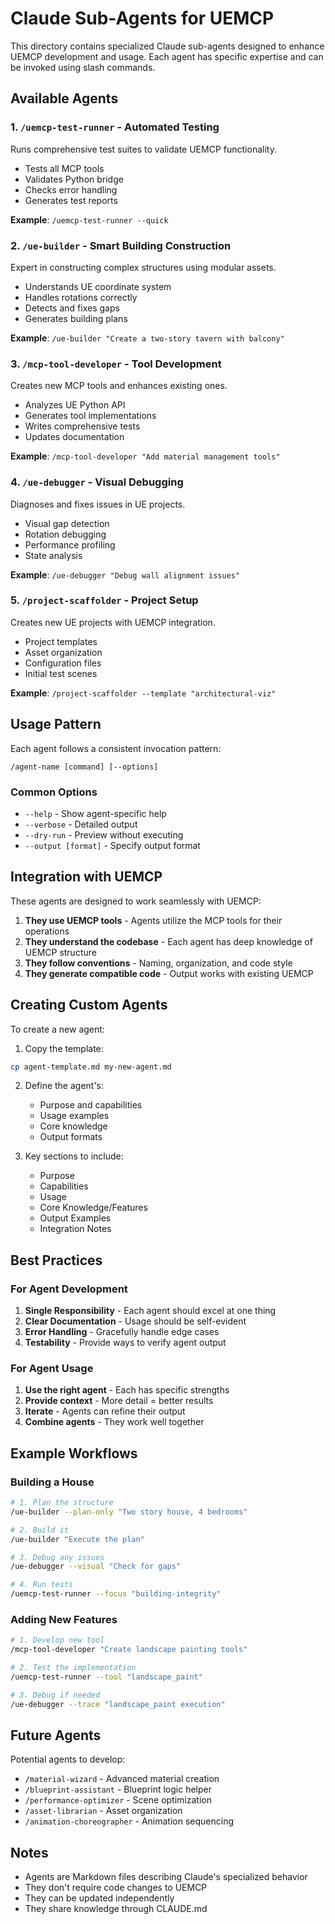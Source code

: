 # Claude Sub-Agents for UEMCP

This directory contains specialized Claude sub-agents designed to enhance UEMCP development and usage. Each agent has specific expertise and can be invoked using slash commands.

## Available Agents

### 1. `/uemcp-test-runner` - Automated Testing
Runs comprehensive test suites to validate UEMCP functionality.
- Tests all MCP tools
- Validates Python bridge
- Checks error handling
- Generates test reports

**Example**: `/uemcp-test-runner --quick`

### 2. `/ue-builder` - Smart Building Construction
Expert in constructing complex structures using modular assets.
- Understands UE coordinate system
- Handles rotations correctly
- Detects and fixes gaps
- Generates building plans

**Example**: `/ue-builder "Create a two-story tavern with balcony"`

### 3. `/mcp-tool-developer` - Tool Development
Creates new MCP tools and enhances existing ones.
- Analyzes UE Python API
- Generates tool implementations
- Writes comprehensive tests
- Updates documentation

**Example**: `/mcp-tool-developer "Add material management tools"`

### 4. `/ue-debugger` - Visual Debugging
Diagnoses and fixes issues in UE projects.
- Visual gap detection
- Rotation debugging
- Performance profiling
- State analysis

**Example**: `/ue-debugger "Debug wall alignment issues"`

### 5. `/project-scaffolder` - Project Setup
Creates new UE projects with UEMCP integration.
- Project templates
- Asset organization
- Configuration files
- Initial test scenes

**Example**: `/project-scaffolder --template "architectural-viz"`

## Usage Pattern

Each agent follows a consistent invocation pattern:
```
/agent-name [command] [--options]
```

### Common Options
- `--help` - Show agent-specific help
- `--verbose` - Detailed output
- `--dry-run` - Preview without executing
- `--output [format]` - Specify output format

## Integration with UEMCP

These agents are designed to work seamlessly with UEMCP:

1. **They use UEMCP tools** - Agents utilize the MCP tools for their operations
2. **They understand the codebase** - Each agent has deep knowledge of UEMCP structure
3. **They follow conventions** - Naming, organization, and code style
4. **They generate compatible code** - Output works with existing UEMCP

## Creating Custom Agents

To create a new agent:

1. Copy the template:
```bash
cp agent-template.md my-new-agent.md
```

2. Define the agent's:
   - Purpose and capabilities
   - Usage examples
   - Core knowledge
   - Output formats

3. Key sections to include:
   - Purpose
   - Capabilities
   - Usage
   - Core Knowledge/Features
   - Output Examples
   - Integration Notes

## Best Practices

### For Agent Development
1. **Single Responsibility** - Each agent should excel at one thing
2. **Clear Documentation** - Usage should be self-evident
3. **Error Handling** - Gracefully handle edge cases
4. **Testability** - Provide ways to verify agent output

### For Agent Usage
1. **Use the right agent** - Each has specific strengths
2. **Provide context** - More detail = better results
3. **Iterate** - Agents can refine their output
4. **Combine agents** - They work well together

## Example Workflows

### Building a House
```bash
# 1. Plan the structure
/ue-builder --plan-only "Two story house, 4 bedrooms"

# 2. Build it
/ue-builder "Execute the plan"

# 3. Debug any issues
/ue-debugger --visual "Check for gaps"

# 4. Run tests
/uemcp-test-runner --focus "building-integrity"
```

### Adding New Features
```bash
# 1. Develop new tool
/mcp-tool-developer "Create landscape painting tools"

# 2. Test the implementation
/uemcp-test-runner --tool "landscape_paint"

# 3. Debug if needed
/ue-debugger --trace "landscape_paint execution"
```

## Future Agents

Potential agents to develop:
- `/material-wizard` - Advanced material creation
- `/blueprint-assistant` - Blueprint logic helper
- `/performance-optimizer` - Scene optimization
- `/asset-librarian` - Asset organization
- `/animation-choreographer` - Animation sequencing

## Notes

- Agents are Markdown files describing Claude's specialized behavior
- They don't require code changes to UEMCP
- They can be updated independently
- They share knowledge through CLAUDE.md